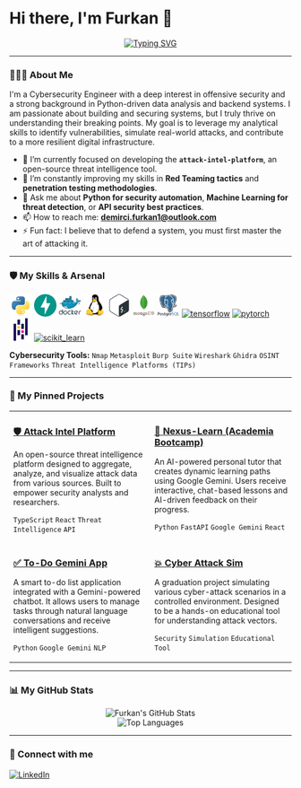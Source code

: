 # Hi there, I'm Furkan 👋

<p align="center">
  <a href="https://git.io/typing-svg"><img src="https://readme-typing-svg.herokuapp.com?font=Fira+Code&size=24&pause=1000&color=F70000&width=435&lines=Cybersecurity+Engineer;Python+Developer;Red+Team+Enthusiast;Offensive+Security+Mindset" alt="Typing SVG" /></a>
</p>

---

### 👨🏻‍💻 About Me

I'm a Cybersecurity Engineer with a deep interest in offensive security and a strong background in Python-driven data analysis and backend systems. I am passionate about building and securing systems, but I truly thrive on understanding their breaking points. My goal is to leverage my analytical skills to identify vulnerabilities, simulate real-world attacks, and contribute to a more resilient digital infrastructure.

-   🔭 I’m currently focused on developing the **`attack-intel-platform`**, an open-source threat intelligence tool.
-   🌱 I’m constantly improving my skills in **Red Teaming tactics** and **penetration testing methodologies**.
-   💬 Ask me about **Python for security automation**, **Machine Learning for threat detection**, or **API security best practices**.
-   📫 How to reach me: **demirci.furkan1@outlook.com**
-   ⚡ Fun fact: I believe that to defend a system, you must first master the art of attacking it.

---

### 🛡️ My Skills & Arsenal

<p align="left">
    <!-- Core & Backend -->
    <a href="https://www.python.org" target="_blank" rel="noreferrer"><img src="https://raw.githubusercontent.com/devicons/devicon/master/icons/python/python-original.svg" alt="python" width="40" height="40"/></a>
    <a href="https://fastapi.tiangolo.com/" target="_blank" rel="noreferrer"><img src="https://raw.githubusercontent.com/devicons/devicon/master/icons/fastapi/fastapi-original.svg" alt="fastapi" width="40" height="40"/></a>
    <a href="https://www.docker.com/" target="_blank" rel="noreferrer"><img src="https://raw.githubusercontent.com/devicons/devicon/master/icons/docker/docker-original-wordmark.svg" alt="docker" width="40" height="40"/></a>
    <a href="https://www.linux.org/" target="_blank" rel="noreferrer"><img src="https://raw.githubusercontent.com/devicons/devicon/master/icons/linux/linux-original.svg" alt="linux" width="40" height="40"/></a>
    <a href="https://www.gnu.org/software/bash/" target="_blank" rel="noreferrer"><img src="https://raw.githubusercontent.com/devicons/devicon/master/icons/bash/bash-original.svg" alt="bash" width="40" height="40"/></a>
    <!-- Databases -->
    <a href="https://www.mongodb.com/" target="_blank" rel="noreferrer"><img src="https://raw.githubusercontent.com/devicons/devicon/master/icons/mongodb/mongodb-original-wordmark.svg" alt="mongodb" width="40" height="40"/></a>
    <a href="https://www.postgresql.org" target="_blank" rel="noreferrer"><img src="https://raw.githubusercontent.com/devicons/devicon/master/icons/postgresql/postgresql-original-wordmark.svg" alt="postgresql" width="40" height="40"/></a>
    <!-- Data Science & ML -->
    <a href="https://www.tensorflow.org" target="_blank" rel="noreferrer"><img src="https://www.vectorlogo.zone/logos/tensorflow/tensorflow-icon.svg" alt="tensorflow" width="40" height="40"/></a>
    <a href="https://pytorch.org/" target="_blank" rel="noreferrer"><img src="https://www.vectorlogo.zone/logos/pytorch/pytorch-icon.svg" alt="pytorch" width="40" height="40"/></a>
    <a href="https://pandas.pydata.org/" target="_blank" rel="noreferrer"><img src="https://raw.githubusercontent.com/devicons/devicon/master/icons/pandas/pandas-original.svg" alt="pandas" width="40" height="40"/></a>
    <a href="https://scikit-learn.org/" target="_blank" rel="noreferrer"><img src="https://upload.wikimedia.org/wikipedia/commons/0/05/Scikit_learn_logo_small.svg" alt="scikit_learn" width="40" height="40"/></a>
</p>

**Cybersecurity Tools:**
`Nmap` `Metasploit` `Burp Suite` `Wireshark` `Ghidra` `OSINT Frameworks` `Threat Intelligence Platforms (TIPs)`

---

### 🚀 My Pinned Projects

<table border="0" cellpadding="0" cellspacing="0" style="border-collapse: collapse; width: 100%;">
  <tr>
    <td width="50%" valign="top">
      <h3><a href="https://github.com/demrcfurkan0/attack-intel-platform">🛡️ Attack Intel Platform</a></h3>
      <p>An open-source threat intelligence platform designed to aggregate, analyze, and visualize attack data from various sources. Built to empower security analysts and researchers.</p>
      <p><code>TypeScript</code> <code>React</code> <code>Threat Intelligence</code> <code>API</code></p>
    </td>
    <td width="50%" valign="top">
      <h3><a href="https://github.com/demrcfurkan0/Nexus-Learn">🧠 Nexus-Learn (Academia Bootcamp)</a></h3>
      <p>An AI-powered personal tutor that creates dynamic learning paths using Google Gemini. Users receive interactive, chat-based lessons and AI-driven feedback on their progress.</p>
      <p><code>Python</code> <code>FastAPI</code> <code>Google Gemini</code> <code>React</code></p>
    </td>
  </tr>
  <tr>
    <td width="50%" valign="top">
      <h3><a href="https://github.com/demrcfurkan0/To-Do-Gemini-App">✅ To-Do Gemini App</a></h3>
      <p>A smart to-do list application integrated with a Gemini-powered chatbot. It allows users to manage tasks through natural language conversations and receive intelligent suggestions.</p>
      <p><code>Python</code> <code>Google Gemini</code> <code>NLP</code></p>
    </td>
    <td width="50%" valign="top">
       <h3><a href="https://github.com/demrcfurkan0/cyber-attack-sim">💥 Cyber Attack Sim</a></h3>
       <p>A graduation project simulating various cyber-attack scenarios in a controlled environment. Designed to be a hands-on educational tool for understanding attack vectors.</p>
       <p><code>Security</code> <code>Simulation</code> <code>Educational Tool</code></p>
    </td>
  </tr>
</table>

---

### 📊 My GitHub Stats

<p align="center">
  <img src="https://github-readme-stats.vercel.app/api?username=demrcfurkan0&show_icons=true&theme=dracula&include_all_commits=true&count_private=true" alt="Furkan's GitHub Stats" />
  <br/>
  <img src="https://github-readme-stats.vercel.app/api/top-langs/?username=demrcfurkan0&layout=compact&langs_count=8&theme=dracula" alt="Top Languages" />
</p>

---

### 🔗 Connect with me

<p align="left">
  <a href="https://linkedin.com/in/furkan-demirci-x/" target="blank"><img align="center" src="https://raw.githubusercontent.com/rahuldkjain/github-profile-readme-generator/master/src/images/icons/Social/linked-in-alt.svg" alt="LinkedIn" height="30" width="40" /></a>
</p>

